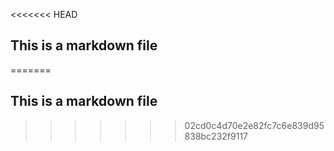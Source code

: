 <<<<<<< HEAD
## This is a markdown file
=======
## This is a markdown file
>>>>>>> 02cd0c4d70e2e82fc7c6e839d95838bc232f9117
